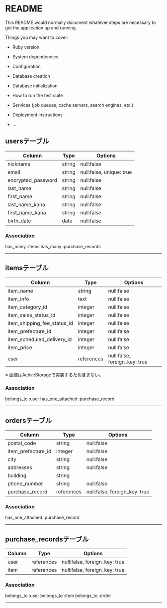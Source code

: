 # README

This README would normally document whatever steps are necessary to get the
application up and running.

Things you may want to cover:

* Ruby version

* System dependencies

* Configuration

* Database creation

* Database initialization

* How to run the test suite

* Services (job queues, cache servers, search engines, etc.)

* Deployment instructions

* ...


## usersテーブル
| Column              | Type      | Options                  |
|---------------------|-----------|--------------------------|
| nickname            | string    | null:false               |
| email               | string    | null:false, unique: true |
| encrypted_password  | string    | null:false               |
| last_name           | string    | null:false               |
| first_name          | string    | null:false               |
| last_name_kana      | string    | null:false               |
| first_name_kana     | string    | null:false               |
| birth_date          | date      | null:false               |


### Association
has_many :items
has_many :purchase_records

---

## itemsテーブル
| Column                      | Type      | Options                      |
|-----------------------------|-----------|------------------------------|
| item_name                   | string    | null:false                   |
| item_info                   | text      | null:false                   |
| item_category_id            | integer   | null:false                   |
| item_sales_status_id        | integer   | null:false                   |
| item_shipping_fee_status_id | integer   | null:false                   |
| item_prefecture_id          | integer   | null:false                   |
| item_scheduled_delivery_id  | integer   | null:false                   |
| item_price                  | integer   | null:false                   |
| user                        | references| null:false, foreign_key: true|

※ 画像はActiveStorageで実装するため含まない。

### Association
belongs_to :user
has_one_attached :purchase_record

---

## ordersテーブル
| Column              | Type      | Options                          |
|---------------------|-----------|----------------------------------|
| postal_code         | string    | null:false                       |
| item_prefecture_id  | integer   | null:false                       |
| city                | string    | null:false                       |
| addresses           | string    | null:false                       |
| building            | string    |                                  |
| phone_number        | string    | null:false                       |
| purchase_record     | references| null:false, foreign_key: true    |


### Association
has_one_attached :purchase_record

---

## purchase_recordsテーブル
| Column              | Type      | Options                          |
|---------------------|-----------|----------------------------------|
| user                | references| null:false, foreign_key: true    |
| item                | references| null:false, foreign_key: true    |


### Association
belongs_to :user
belongs_to :item
belongs_to :order

---